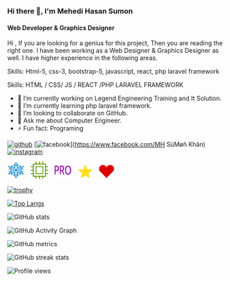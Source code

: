 ### Hi there 👋, I'm Mehedi Hasan Sumon
#### Web Developer & Graphics Designer
Hi , If you are looking for a genius for this project, Then you are reading the right one. I have been working as a Web Designer & Graphics Designer as well. I have higher experience in the following areas.

Skills: Html-5, css-3, bootstrap-5, javascript, react, php laravel framework

Skills: HTML / CSS/ JS / REACT /PHP LARAVEL FRAMEWORK

- 🔭 I’m currently working on Legend Engineering Training and It Solution. 
- 🌱 I’m currently learning php laravel framework. 
- 👯 I’m looking to collaborate on GitHub. 
- 💬 Ask me about Computer Engineer. 
- ⚡ Fun fact: Programing 


[<img src='https://cdn.jsdelivr.net/npm/simple-icons@3.0.1/icons/github.svg' alt='github' height='40'>](https://github.com/sumon63)  [<img src='https://cdn.jsdelivr.net/npm/simple-icons@3.0.1/icons/facebook.svg' alt='facebook' height='40'>](https://www.facebook.com/MH SüMøñ Khân)  [<img src='https://cdn.jsdelivr.net/npm/simple-icons@3.0.1/icons/instagram.svg' alt='instagram' height='40'>](https://www.instagram.com/sumon/)  

<a href='https://archiveprogram.github.com/'><img src='https://raw.githubusercontent.com/acervenky/animated-github-badges/master/assets/acbadge.gif' width='40' height='40'></a> <a href='https://docs.github.com/en/developers'><img src='https://raw.githubusercontent.com/acervenky/animated-github-badges/master/assets/devbadge.gif' width='40' height='40'></a> <a href='https://github.com/pricing'><img src='https://raw.githubusercontent.com/acervenky/animated-github-badges/master/assets/pro.gif' width='40' height='40'></a> <a href='https://stars.github.com/'><img src='https://raw.githubusercontent.com/acervenky/animated-github-badges/master/assets/starbadge.gif' width='35' height='35'></a> <a href='https://docs.github.com/en/github/supporting-the-open-source-community-with-github-sponsors'><img src='https://raw.githubusercontent.com/acervenky/animated-github-badges/master/assets/sponsorbadge.gif' width='35' height='35'></a> 

[![trophy](https://github-profile-trophy.vercel.app/?username=sumon63)](https://github.com/ryo-ma/github-profile-trophy)

[![Top Langs](https://github-readme-stats.vercel.app/api/top-langs/?username=sumon63)](https://github.com/anuraghazra/github-readme-stats)

![GitHub stats](https://github-readme-stats.vercel.app/api?username=sumon63&show_icons=true&count_private=true)  

![GitHub Activity Graph](https://activity-graph.herokuapp.com/graph?username=sumon63)  

![GitHub metrics](https://metrics.lecoq.io/sumon63)  

![GitHub streak stats](https://github-readme-streak-stats.herokuapp.com/?user=sumon63)  

![Profile views](https://gpvc.arturio.dev/sumon63)  
